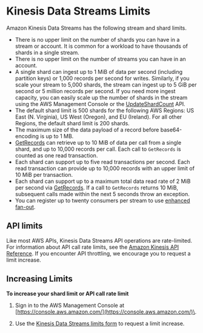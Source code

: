 # Kinesis Data Streams Limits<a name="service-sizes-and-limits"></a>

Amazon Kinesis Data Streams has the following stream and shard limits\.
+ There is no upper limit on the number of shards you can have in a stream or account\. It is common for a workload to have thousands of shards in a single stream\.
+ There is no upper limit on the number of streams you can have in an account\.
+ A single shard can ingest up to 1 MiB of data per second \(including partition keys\) or 1,000 records per second for writes\. Similarly, if you scale your stream to 5,000 shards, the stream can ingest up to 5 GiB per second or 5 million records per second\. If you need more ingest capacity, you can easily scale up the number of shards in the stream using the AWS Management Console or the [UpdateShardCount](https://docs.aws.amazon.com/kinesis/latest/APIReference/API_UpdateShardCount.html) API\.
+ The default shard limit is 500 shards for the following AWS Regions: US East \(N\. Virginia\), US West \(Oregon\), and EU \(Ireland\)\. For all other Regions, the default shard limit is 200 shards\.
+ The maximum size of the data payload of a record before base64\-encoding is up to 1 MB\.
+ [GetRecords](https://docs.aws.amazon.com/kinesis/latest/APIReference/API_GetRecords.html) can retrieve up to 10 MiB of data per call from a single shard, and up to 10,000 records per call\. Each call to `GetRecords` is counted as one read transaction\.
+ Each shard can support up to five read transactions per second\. Each read transaction can provide up to 10,000 records with an upper limit of 10 MiB per transaction\.
+ Each shard can support up to a maximum total data read rate of 2 MiB per second via [GetRecords](https://docs.aws.amazon.com/kinesis/latest/APIReference/API_GetRecords.html)\. If a call to `GetRecords` returns 10 MiB, subsequent calls made within the next 5 seconds throw an exception\.
+ You can register up to twenty consumers per stream to use [enhanced fan\-out](https://docs.aws.amazon.com/streams/latest/dev/introduction-to-enhanced-consumers.html)\.

## API limits<a name="kds-api-limits"></a>

Like most AWS APIs, Kinesis Data Streams API operations are rate\-limited\. For information about API call rate limits, see the [Amazon Kinesis API Reference](https://docs.aws.amazon.com/kinesis/latest/APIReference/)\. If you encounter API throttling, we encourage you to request a limit increase\.

## Increasing Limits<a name="increasing-kds-limits"></a>

**To increase your shard limit or API call rate limit**

1. Sign in to the AWS Management Console at [https://console.aws.amazon.com/](https://console.aws.amazon.com/)\.

1. Use the [Kinesis Data Streams limits form](https://console.aws.amazon.com/support/v1#/case/create%3FissueType=service-limit-increase%26limitType=service-code-kinesis) to request a limit increase\.